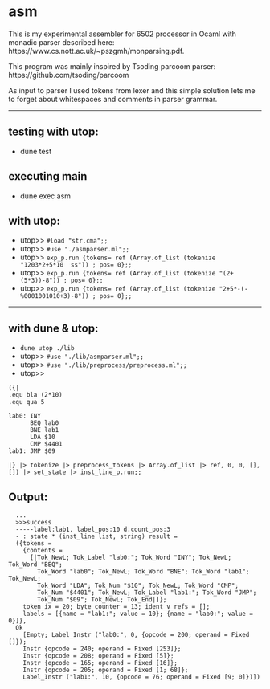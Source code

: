 # asm
<p>This is my experimental assembler for 6502 processor in Ocaml with monadic parser described here: https://www.cs.nott.ac.uk/~pszgmh/monparsing.pdf. </p>
<p>This program was mainly inspired by Tsoding parcoom parser: https://github.com/tsoding/parcoom</p>
<p>
As input to parser I used tokens from lexer and this simple solution lets me to forget about whitespaces and comments in parser grammar.</p>

---------------------
  ## testing with utop:
  * dune test

  ## executing main
  * dune exec asm

  ## with utop:
 * utop>> `#load "str.cma";;`
 * utop>> `#use "./asmparser.ml";;`
 * utop>> `exp_p.run {tokens= ref (Array.of_list (tokenize "1203*2+5*10  ss")) ; pos= 0};;`
 * utop>> `exp_p.run {tokens= ref (Array.of_list (tokenize "(2+(5*3))-8")) ; pos= 0};;`
 * utop>> `exp_p.run {tokens= ref (Array.of_list (tokenize "2+5*-(-%0001001010+3)-8")) ; pos= 0};;`
---------------------
  ## with dune & utop:
 * `dune utop ./lib`
 * utop>> `#use "./lib/asmparser.ml";;`
 * utop>> `#use "./lib/preprocess/preprocess.ml";;`
 * utop>> 
```
({|
.equ bla (2*10)
.equ qua 5

lab0: INY
      BEQ lab0
      BNE lab1
      LDA $10
      CMP $4401
lab1: JMP $09

|} |> tokenize |> preprocess_tokens |> Array.of_list |> ref, 0, 0, [], []) |> set_state |> inst_line_p.run;;
```

## Output:
```
  ...
  >>>success
  -----label:lab1, label_pos:10 d.count_pos:3
  - : state * (inst_line list, string) result =
  ({tokens =
    {contents =
      [|Tok_NewL; Tok_Label "lab0:"; Tok_Word "INY"; Tok_NewL; Tok_Word "BEQ";
        Tok_Word "lab0"; Tok_NewL; Tok_Word "BNE"; Tok_Word "lab1"; Tok_NewL;
        Tok_Word "LDA"; Tok_Num "$10"; Tok_NewL; Tok_Word "CMP";
        Tok_Num "$4401"; Tok_NewL; Tok_Label "lab1:"; Tok_Word "JMP";
        Tok_Num "$09"; Tok_NewL; Tok_End|]};
    token_ix = 20; byte_counter = 13; ident_v_refs = [];
    labels = [{name = "lab1:"; value = 10}; {name = "lab0:"; value = 0}]},
  Ok
    [Empty; Label_Instr ("lab0:", 0, {opcode = 200; operand = Fixed []});
    Instr {opcode = 240; operand = Fixed [253]};
    Instr {opcode = 208; operand = Fixed [5]};
    Instr {opcode = 165; operand = Fixed [16]};
    Instr {opcode = 205; operand = Fixed [1; 68]};
    Label_Instr ("lab1:", 10, {opcode = 76; operand = Fixed [9; 0]})])
```